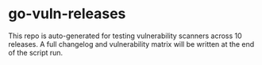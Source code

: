 # go-vuln-releases

This repo is auto-generated for testing vulnerability scanners across 10 releases.
A full changelog and vulnerability matrix will be written at the end of the script run.

